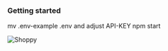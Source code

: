 ### Getting started

mv .env-example .env and adjust API-KEY
npm start

![Shoppy](https://alwasit.net/images/foo.png)